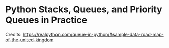 # Python Stacks, Queues, and Priority Queues in Practice


Credits:
https://realpython.com/queue-in-python/#sample-data-road-map-of-the-united-kingdom

